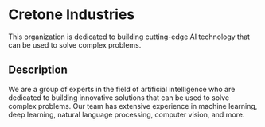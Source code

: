 # Cretone Industries
This organization is dedicated to building cutting-edge AI technology that can be used to solve complex problems.

## Description
We are a group of experts in the field of artificial intelligence who are dedicated to building innovative solutions that can be used to solve complex problems. Our team has extensive experience in machine learning, deep learning, natural language processing, computer vision, and more.

